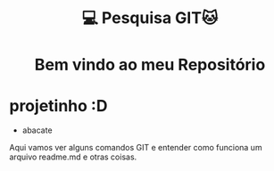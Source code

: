 <H1 align=center> 💻 Pesquisa GIT🐱
<h1 align="center"> Bem vindo ao meu Repositório </h1>
  
# **projetinho** :D 
- abacate


<p>Aqui vamos ver alguns comandos GIT e entender como funciona um arquivo readme.md e otras coisas.</p>
